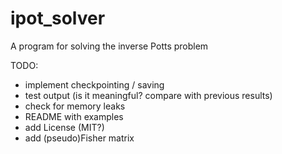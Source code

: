 # ipot_solver
A program for solving the inverse Potts problem

TODO:
* implement checkpointing / saving
* test output (is it meaningful? compare with previous results)
* check for memory leaks
* README with examples
* add License (MIT?)
* add (pseudo)Fisher matrix
